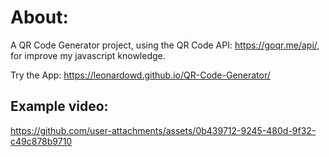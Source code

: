 # About:

A QR Code Generator project, using the QR Code API: https://goqr.me/api/, for improve my javascript knowledge.

Try the App: https://leonardowd.github.io/QR-Code-Generator/

## Example video:

https://github.com/user-attachments/assets/0b439712-9245-480d-9f32-c49c878b9710

